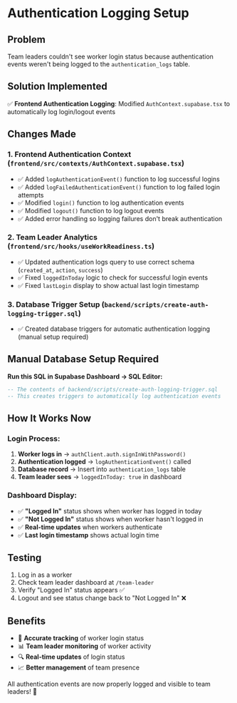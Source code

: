 # Authentication Logging Setup

## Problem
Team leaders couldn't see worker login status because authentication events weren't being logged to the `authentication_logs` table.

## Solution Implemented
✅ **Frontend Authentication Logging**: Modified `AuthContext.supabase.tsx` to automatically log login/logout events

## Changes Made

### 1. Frontend Authentication Context (`frontend/src/contexts/AuthContext.supabase.tsx`)
- ✅ Added `logAuthenticationEvent()` function to log successful logins
- ✅ Added `logFailedAuthenticationEvent()` function to log failed login attempts  
- ✅ Modified `login()` function to log authentication events
- ✅ Modified `logout()` function to log logout events
- ✅ Added error handling so logging failures don't break authentication

### 2. Team Leader Analytics (`frontend/src/hooks/useWorkReadiness.ts`)
- ✅ Updated authentication logs query to use correct schema (`created_at`, `action`, `success`)
- ✅ Fixed `loggedInToday` logic to check for successful login events
- ✅ Fixed `lastLogin` display to show actual last login timestamp

### 3. Database Trigger Setup (`backend/scripts/create-auth-logging-trigger.sql`)
- ✅ Created database triggers for automatic authentication logging (manual setup required)

## Manual Database Setup Required

**Run this SQL in Supabase Dashboard → SQL Editor:**

```sql
-- The contents of backend/scripts/create-auth-logging-trigger.sql
-- This creates triggers to automatically log authentication events
```

## How It Works Now

### Login Process:
1. **Worker logs in** → `authClient.auth.signInWithPassword()`
2. **Authentication logged** → `logAuthenticationEvent()` called
3. **Database record** → Insert into `authentication_logs` table
4. **Team leader sees** → `loggedInToday: true` in dashboard

### Dashboard Display:
- ✅ **"Logged In"** status shows when worker has logged in today
- ✅ **"Not Logged In"** status shows when worker hasn't logged in
- ✅ **Real-time updates** when workers authenticate
- ✅ **Last login timestamp** shows actual login time

## Testing
1. Log in as a worker
2. Check team leader dashboard at `/team-leader`
3. Verify "Logged In" status appears ✅
4. Logout and see status change back to "Not Logged In" ❌

## Benefits
- 🎯 **Accurate tracking** of worker login status
- 📊 **Team leader monitoring** of worker activity
- 🔍 **Real-time updates** of login status
- 📈 **Better management** of team presence

All authentication events are now properly logged and visible to team leaders! 🎉

















